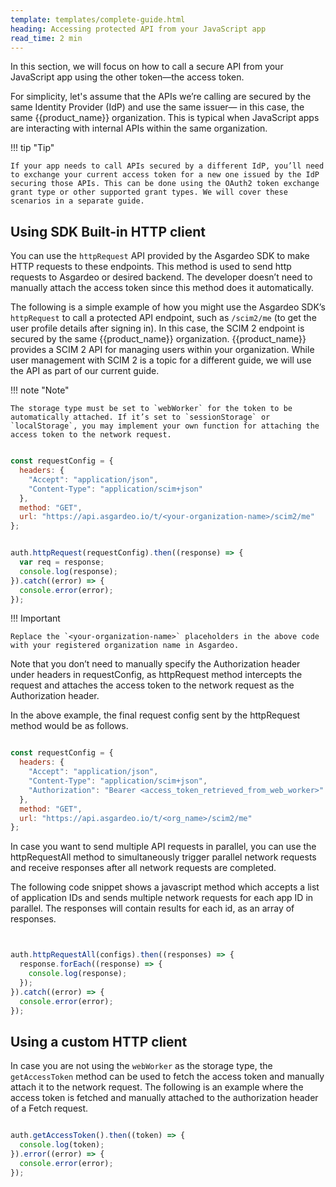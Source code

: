 ```yaml
---
template: templates/complete-guide.html
heading: Accessing protected API from your JavaScript app
read_time: 2 min
---
```


In this section, we will focus on how to call a secure API from your JavaScript app using the other token—the access token.

For simplicity, let's assume that the APIs we’re calling are secured by the same Identity Provider (IdP) and use the same issuer— in this case, the same {{product_name}} organization. This is typical when JavaScript apps are interacting with internal APIs within the same organization.

!!! tip "Tip"

    If your app needs to call APIs secured by a different IdP, you’ll need to exchange your current access token for a new one issued by the IdP securing those APIs. This can be done using the OAuth2 token exchange grant type or other supported grant types. We will cover these scenarios in a separate guide.

## Using SDK Built-in HTTP client

You can use the `httpRequest` API provided by the Asgardeo SDK to make HTTP requests to these endpoints. This method is used to send http requests to Asgardeo or desired backend. The developer doesn’t need to manually attach the access token since this method does it automatically. 

The following is a simple example of how you might use the Asgardeo SDK’s `httpRequest` to call a protected API endpoint, such as `/scim2/me` (to get the user profile details after signing in). In this case, the SCIM 2 endpoint is secured by the same {{product_name}} organization. {{product_name}} provides a SCIM 2 API for managing users within your organization. While user management with SCIM 2 is a topic for a different guide, we will use the API as part of our current guide.

!!! note "Note"

    The storage type must be set to `webWorker` for the token to be automatically attached. If it’s set to `sessionStorage` or `localStorage`, you may implement your own function for attaching the access token to the network request. 

```javascript

const requestConfig = {
  headers: {
    "Accept": "application/json",
    "Content-Type": "application/scim+json"
  },
  method: "GET",
  url: "https://api.asgardeo.io/t/<your-organization-name>/scim2/me"
};


auth.httpRequest(requestConfig).then((response) => {
  var req = response;
  console.log(response);
}).catch((error) => {
  console.error(error);
});


```

!!! Important

    Replace the `<your-organization-name>` placeholders in the above code with your registered organization name in Asgardeo. 

Note that you don’t need to manually specify the Authorization header under headers in requestConfig, as httpRequest method intercepts the request and attaches the access token to the network request as the Authorization header.

In the above example, the final request config sent by the httpRequest method would be as follows.

```javascript hl_lines="5"

const requestConfig = {
  headers: {
    "Accept": "application/json",
    "Content-Type": "application/scim+json",
    "Authorization": "Bearer <access_token_retrieved_from_web_worker>"
  },
  method: "GET",
  url: "https://api.asgardeo.io/t/<org_name>/scim2/me"
};

```

In case you want to send multiple API requests in parallel, you can use the httpRequestAll method to simultaneously trigger parallel network requests and receive responses after all network requests are completed.

The following code snippet shows a javascript method which accepts a list of application IDs and sends multiple network requests for each app ID in parallel. The responses will contain results for each id, as an array of responses.

```javascript


auth.httpRequestAll(configs).then((responses) => {
  response.forEach((response) => {
    console.log(response);
  });
}).catch((error) => {
  console.error(error);
});


```

## Using a custom HTTP client

In case you are not using the `webWorker` as the storage type, the `getAccessToken` method can be used to fetch the access token and manually attach it to the network request. The following is an example where the access token is fetched and manually attached to the authorization header of a Fetch request.

```javascript

auth.getAccessToken().then((token) => {
  console.log(token);
}).error((error) => {
  console.error(error);
});

```
